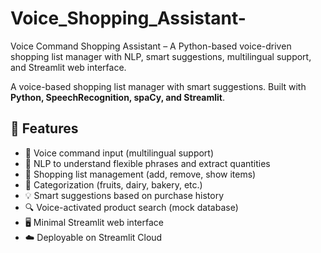 # Voice_Shopping_Assistant-
Voice Command Shopping Assistant – A Python-based voice-driven shopping list manager with NLP, smart suggestions, multilingual support, and Streamlit web interface.

A voice-based shopping list manager with smart suggestions. Built with **Python, SpeechRecognition, spaCy, and Streamlit**.

## 🚀 Features
- 🎤 Voice command input (multilingual support)
- 🤖 NLP to understand flexible phrases and extract quantities
- 🛒 Shopping list management (add, remove, show items)
- 📂 Categorization (fruits, dairy, bakery, etc.)
- 💡 Smart suggestions based on purchase history
- 🔍 Voice-activated product search (mock database)
- 🖥 Minimal Streamlit web interface
- ☁️ Deployable on Streamlit Cloud
